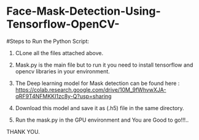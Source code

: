 # Face-Mask-Detection-Using-Tensorflow-OpenCV-

#Steps to Run the Python Script:

1. CLone all the files attached above.
2. Mask.py is the main file but to run it you need to install tensorflow and opencv libraries in your environment.
3. The Deep learning model for Mask detection can be found here : https://colab.research.google.com/drive/10M_9fWhvwXJA-qRF9T4NFMKKI1zc8y-Q?usp=sharing
4. Download this model and save it as (.h5) file in the same directory.

5. Run the mask.py in the GPU environment and You are Good to go!!!..

THANK YOU.
